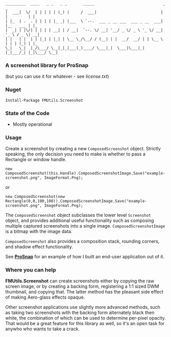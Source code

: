     _________  ____   _ _   _ _       _____                              _           _   
    |  ___|  \/  | | | | | (_) |     /  ___|                            | |         | |  
    | |_  | .  . | | | | |_ _| |___  \ `--.  ___ _ __ ___  ___ _ __  ___| |__   ___ | |_ 
    |  _| | |\/| | | | | __| | / __|  `--. \/ __| '__/ _ \/ _ \ '_ \/ __| '_ \ / _ \| __|
    | |   | |  | | |_| | |_| | \__ \_/\__/ / (__| | |  __/  __/ | | \__ \ | | | (_) | |_ 
    \_|   \_|  |_/\___/ \__|_|_|___(_)____/ \___|_|  \___|\___|_| |_|___/_| |_|\___/ \__|


### A screenshot library for ProSnap
(but you can use it for whatever - see _license.txt_)


### Nuget
    Install-Package FMUtils.Screenshot


### State of the Code
- Mostly operational


### Usage
Create a screenshot by creating a new `ComposedScreenshot` object.
Strictly speaking, the only decision you need to make is whether to pass a Rectangle or window handle.

    new ComposedScreenshot(this.Handle).ComposedScreenshotImage.Save("example-screenshot.png", ImageFormat.Png);

or

    new ComposedScreenshot(new Rectangle(0,0,100,100)).ComposedScreenshotImage.Save("example-screenshot.png", ImageFormat.Png);

The `ComposedScreenshot` object subclasses the lower level `Screenshot` object, and provides additional useful functionality such as composing multiple captured screenshots into a single image.
`ComposedScreenshotImage` is a bitmap with the image data.

`ComposedScreenshot` also provides a composition stack, rounding corners, and shadow effect functionality.

See **[ProSnap](https://github.com/factormystic/ProSnap)** for an example of how I built an end-user application out of it.


### Where you can help
**FMUtils.Screenshot** can create screenshots either by copying the raw screen image, or by creating a backing form, registering a 1:1 sized DWM thumbnail, and copying that.
The latter method has the pleasant side effect of making Aero-glass effects opaque.

Other screenshot applications use slightly more advanced methods, such as taking two screenshots with the backing form alternately black then white, the combination of which can be used to determine per-pixel opacity.
That would be a great feature for this library as well, so it's an open task for anywho who wants to take a crack.
